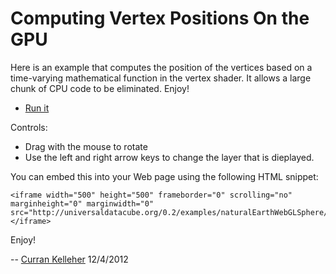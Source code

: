 # Computing Vertex Positions On the GPU

Here is an example that computes the position of the vertices based on a time-varying mathematical function in the vertex shader. It allows a large chunk of CPU code to be eliminated. Enjoy!

 * [Run it](http://universaldatacube.org/0.2/examples/naturalEarthWebGLSphere/morphing/earth.html)

Controls:

 * Drag with the mouse to rotate
 * Use the left and right arrow keys to change the layer that is dieplayed.

You can embed this into your Web page using the following HTML snippet:

    <iframe width="500" height="500" frameborder="0" scrolling="no" marginheight="0" marginwidth="0" src="http://universaldatacube.org/0.2/examples/naturalEarthWebGLSphere/morphing/earth.html"></iframe>

Enjoy!

-- [Curran Kelleher](https://docs.google.com/document/edit?id=1N0zyc6y2xCWWcmbs0AfpggWsLgbuSMRK0r5zzdRj-HA) 12/4/2012
